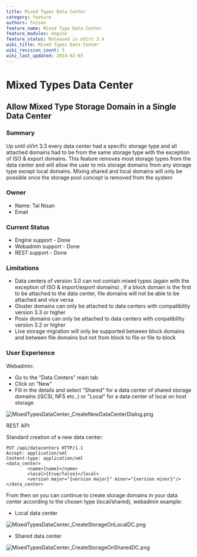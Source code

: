 ```yaml
---
title: Mixed Types Data Center
category: feature
authors: tnisan
feature_name: Mixed Type Data Center
feature_modules: engine
feature_status: Released in oVirt 3.4
wiki_title: Mixed Types Data Center
wiki_revision_count: 5
wiki_last_updated: 2014-02-03
---
```


# Mixed Types Data Center

## Allow Mixed Type Storage Domain in a Single Data Center

### Summary

Up until oVirt 3.3 every data center had a specific storage type and all attached domains had to be from the same storage type with the exception of ISO & export domains. This feature removes most storage types from the data center and will allow the user to mix storage domains from any storage type except local domains. Mixing shared and local domains will only be possible once the storage pool concept is removed from the system

### Owner

*   Name: Tal Nisan
*   Email <tnisan at redhat.com>

### Current Status

*   Engine support - Done
*   Webadmin support - Done
*   REST support - Done

### Limitations

*   Data centers of version 3.0 can not contain mixed types (again with the exception of ISO & import/export domains) , if a block domain is the first to be attached to the data center, file domains will not be able to be attached and vice versa
*   Gluster domains can only be attached to data centers with compatibility version 3.3 or higher
*   Posix domains can only be attached to data centers with conpatibility version 3.2 or higher
*   Live storage migration will only be supported between block domains and between file domains but not from block to file or file to block

### User Experience

Webadmin:

*   Go to the "Data Centers" main tab
*   Click on "New"
*   Fill in the details and select "Shared" for a data center of shared storage domains (iSCSI, NFS etc..) or "Local" for a data center of local on host storage

![](MixedTypesDataCenter_CreateNewDataCenterDialog.png "MixedTypesDataCenter_CreateNewDataCenterDialog.png")

REST API:

Standard creation of a new data center:

    PUT /api/datacenters HTTP/1.1
    Accept: application/xml
    Content-type: application/xml
    <data_center>
            <name>{name}</name>
            <local>{true/false}</local>
            <version major="{version major}" minor="{version minor}"/>
    </data_center>

From then on you can continue to create storage domains in your data center according to the chosen type (local/shared), webadmin example:

*   Local data center

![](MixedTypesDataCenter_CreateStorageOnLocalDC.png "MixedTypesDataCenter_CreateStorageOnLocalDC.png")

*   Shared data center

![](MixedTypesDataCenter_CreateStorageOnSharedDC.png "MixedTypesDataCenter_CreateStorageOnSharedDC.png")
